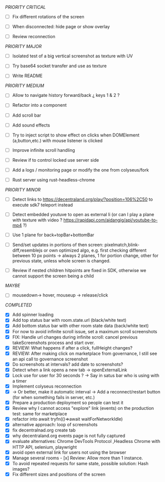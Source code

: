 _PRIORITY CRITICAL_
- [ ] Fix different rotations of the screen
- [ ] When disconnected: hide page or show overlay
- [ ] Review reconnection


_PRIORITY MAJOR_
- [ ] Isolated test of a big vertical screenshot as texture with UV
- [ ] Try base64 socket transfer and use as texture
- [ ] Write README


_PRIORITY MEDIUM_
- [ ] Allow to navigate history forward/back ¿ keys 1 & 2 ?
- [ ] Refactor into a component
- [ ] Add scroll bar
- [ ] Add sound effects
- [ ] Try to inject script to show effect on clicks when DOMElement (a,button,etc.) with mouse listener is clicked
- [ ] Improve infinite scroll handling
- [ ] Review if to control locked use server side
- [ ] Add a logs / monitoring page or modify the one from colyseus/fork
- [ ] Rust server using rust-headless-chrome


_PRIORITY MINOR_
- [ ] Detect links to https://decentraland.org/play/?position=106%2C50 to execute sdk7 teleport instead
- [ ] Detect embedded youtuve to open as external li (or can I play a plane with texture with video ? https://rapidapi.com/aidangig/api/youtube-to-mp4 ?)
- [ ] Use 1 plane for back+topBar+bottomBar
- [ ] Send/set updates in portions of then screen: pixelmatch,blink-diff,resemblejs or own optimized algo, e.g. first checking different between 10 px points
    -> always 2 planes, 1 for portion change, other for previous state, unless whole screen is changed.
- [ ] Review if nested children hitpoints are fixed in SDK, otherwise we cannot support the screen being a child


_MAYBE_
- [ ] mousedown-> hover, mouseup -> release/click


_COMPLETED_
- [x] Add spinner loading
- [x] Add top status bar with room.state.url (black/white text)
- [x] Add bottom status bar with other room state data (back/white text)
- [x] For now to avoid infinite scroll issue, set a maximum scroll screenshots
- [x] FIX: Handle url changes during infinite scroll: cancel previous takeScreenshots process and start over. 
- [x] REVIEW: What happens if after a click, fullHeight changes?
- [x] REVIEW: After making click on marketplace from governance, I still see an api call to
    governance screenshot
- [x] Do screenshots at intervals? add date to screenshots?
- [x] Detect when a link opens a new tab -> openExternalLink
- [x] Lock use for user for 30 seconds ? -> Say in satus bar who is using with a timer
- [x] Implement colyseus reconnection
- [x] -> Or better, make it automatic interval -> Add a reconnect/restart button (for when something fails in server, etc.)
- [x] Prepare a production deployment so people can test it
- [x] Review why I cannot access "explore" link (events) on the production test: same for marketplace
- [x] refactor into await tryfn(()=>await waitForNetworkIdle)
- [x] alternative approach: loop of screenshots
- [x] fix decentralnad.org create tab
- [x] why decentraland.org events page is not fully captured
- [x] evaluate alternatives: Chrome DevTools Protocol ,Headless Chrome with HTTP API, selenium, playwright
- [x] avoid open external link for users not using the browser
- [x] Manage several rooms - [x] Review: Allow more than 1 instance.
- [x] To avoid repeated requests for same state, possible solution: Hash images?
- [x] Fix different sizes and positions of the screen